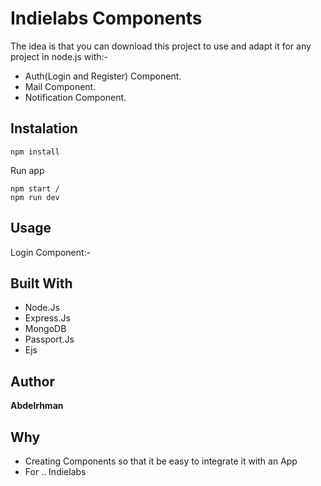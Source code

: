 # Indielabs Components

The idea is that you can download this project to use and adapt it for any project in node.js with:-
* Auth(Login and Register) Component.
* Mail Component.
* Notification Component.

## Instalation


```
npm install
```
Run app
```
npm start /
npm run dev
```

## Usage

Login Component:-

## Built With

* Node.Js
* Express.Js
* MongoDB
* Passport.Js
* Ejs

## Author

**Abdelrhman**

## Why

* Creating Components so that it be easy to integrate it with an App
* For .. Indielabs
